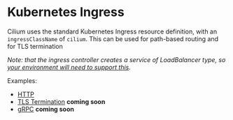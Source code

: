# Kubernetes Ingress 

Cilium uses the standard Kubernetes Ingress resource definition, with an `ingressClassName` of `cilium`. This can be used for path-based routing and for TLS termination

*Note: that the ingress controller creates a service of LoadBalancer type, so [your environment will need to support this](https://github.com/cilium/cilium-service-mesh-beta/issues/3).*

Examples: 
* [HTTP](http.md)
* [TLS Termination]() **coming soon**
* [gRPC]() **coming soon**





